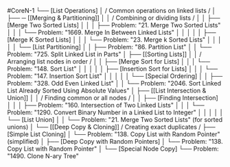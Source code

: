 #CoreN-1
└── [List Operations]
    │   / Common operations on linked lists /
    │
    ├── ─ [[Merging & Partitioning]]
    │   │   / Combining or dividing lists /
    │   │   ├── [Merge Two Sorted Lists]
    │   │   │   ├── Problem: "21. Merge Two Sorted Lists"
    │   │   │   └── Problem: "1669. Merge In Between Linked Lists"
    │   │   │
    │   │   ├── [Merge K Sorted Lists]
    │   │   │   └── Problem: "23. Merge k Sorted Lists"
    │   │   │
    │   │   └── [List Partitioning]
    │   │       ├── Problem: "86. Partition List"
    │   │       └── Problem: "725. Split Linked List in Parts"
    │
    ├── [[Sorting Lists]]
    │   │   / Arranging list nodes in order /
    │   │   ├── [Merge Sort for Lists]
    │   │   │   └── Problem: "148. Sort List"
    │   │   │
    │   │   ├── [Insertion Sort for Lists]
    │   │   │   └── Problem: "147. Insertion Sort List"
    │   │   │
    │   │   └── [Special Ordering]
    │   │       ├── Problem: "328. Odd Even Linked List"
    │   │       └── Problem: "2046. Sort Linked List Already Sorted Using Absolute Values"
    │
    ├── [[List Intersection & Union]]
    │   │   / Finding common or all nodes /
    │   │   ├── [Finding Intersection]
    │   │   │   ├── Problem: "160. Intersection of Two Linked Lists"
    │   │   │   └── Problem: "1290. Convert Binary Number in a Linked List to Integer"
    │   │   │
    │   │   └── [List Union]
    │   │       └── Problem: "21. Merge Two Sorted Lists" (for sorted unions)
    │
    └── [[Deep Copy & Cloning]]
        / Creating exact duplicates /
        ├── [Simple List Cloning]
        │   └── Problem: "138. Copy List with Random Pointer" (simplified)
        │
        ├── [Deep Copy with Random Pointers]
        │   └── Problem: "138. Copy List with Random Pointer"
        │
        └── [Special Node Copy]
            └── Problem: "1490. Clone N-ary Tree"